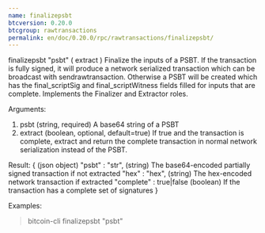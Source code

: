 ```yaml
---
name: finalizepsbt
btcversion: 0.20.0
btcgroup: rawtransactions
permalink: en/doc/0.20.0/rpc/rawtransactions/finalizepsbt/
---
```


finalizepsbt "psbt" ( extract )
Finalize the inputs of a PSBT. If the transaction is fully signed, it will produce a
network serialized transaction which can be broadcast with sendrawtransaction. Otherwise a PSBT will be
created which has the final_scriptSig and final_scriptWitness fields filled for inputs that are complete.
Implements the Finalizer and Extractor roles.

Arguments:
1. psbt       (string, required) A base64 string of a PSBT
2. extract    (boolean, optional, default=true) If true and the transaction is complete,
              extract and return the complete transaction in normal network serialization instead of the PSBT.

Result:
{                             (json object)
  "psbt" : "str",             (string) The base64-encoded partially signed transaction if not extracted
  "hex" : "hex",              (string) The hex-encoded network transaction if extracted
  "complete" : true|false     (boolean) If the transaction has a complete set of signatures
}

Examples:
> bitcoin-cli finalizepsbt "psbt"


